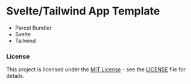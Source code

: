 # Svelte/Tailwind App Template

- Parcel Bundler
- Svelte
- Tailwind

### License

This project is licensed under the [MIT License](https://choosealicense.com/licenses/mit/) - see the [LICENSE](./LICENSE) file for details.